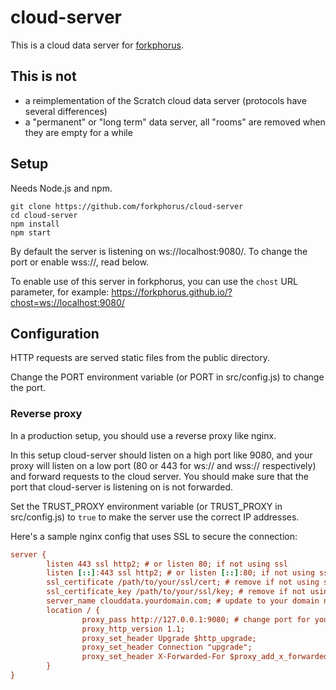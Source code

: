 # cloud-server

This is a cloud data server for [forkphorus](https://forkphorus.github.io/).

## This is not

 - a reimplementation of the Scratch cloud data server (protocols have several differences)
 - a "permanent" or "long term" data server, all "rooms" are removed when they are empty for a while

## Setup

Needs Node.js and npm.

```
git clone https://github.com/forkphorus/cloud-server
cd cloud-server
npm install
npm start
```

By default the server is listening on ws://localhost:9080/. To change the port or enable wss://, read below.

To enable use of this server in forkphorus, you can use the `chost` URL parameter, for example: https://forkphorus.github.io/?chost=ws://localhost:9080/

## Configuration

HTTP requests are served static files from the public directory.

Change the PORT environment variable (or PORT in src/config.js) to change the port.

### Reverse proxy

In a production setup, you should use a reverse proxy like nginx.

In this setup cloud-server should listen on a high port like 9080, and your proxy will listen on a low port (80 or 443 for ws:// and wss:// respectively) and forward requests to the cloud server. You should make sure that the port that cloud-server is listening on is not forwarded.

Set the TRUST_PROXY environment variable (or TRUST_PROXY in src/config.js) to `true` to make the server use the correct IP addresses.

Here's a sample nginx config that uses SSL to secure the connection:

```cfg
server {
        listen 443 ssl http2; # or listen 80; if not using ssl
        listen [::]:443 ssl http2; # or listen [::]:80; if not using ssl
        ssl_certificate /path/to/your/ssl/cert; # remove if not using ssl
        ssl_certificate_key /path/to/your/ssl/key; # remove if not using ssl
        server_name clouddata.yourdomain.com; # update to your domain name
        location / {
                proxy_pass http://127.0.0.1:9080; # change port for your setup
                proxy_http_version 1.1;
                proxy_set_header Upgrade $http_upgrade;
                proxy_set_header Connection "upgrade";
                proxy_set_header X-Forwarded-For $proxy_add_x_forwarded_for;
        }
}
```
